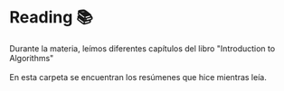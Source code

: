 # Reading :books:
Durante la materia, leímos diferentes capítulos del libro "Introduction to Algorithms" <br> <br> 
En esta carpeta se encuentran los resúmenes que hice mientras leía. 